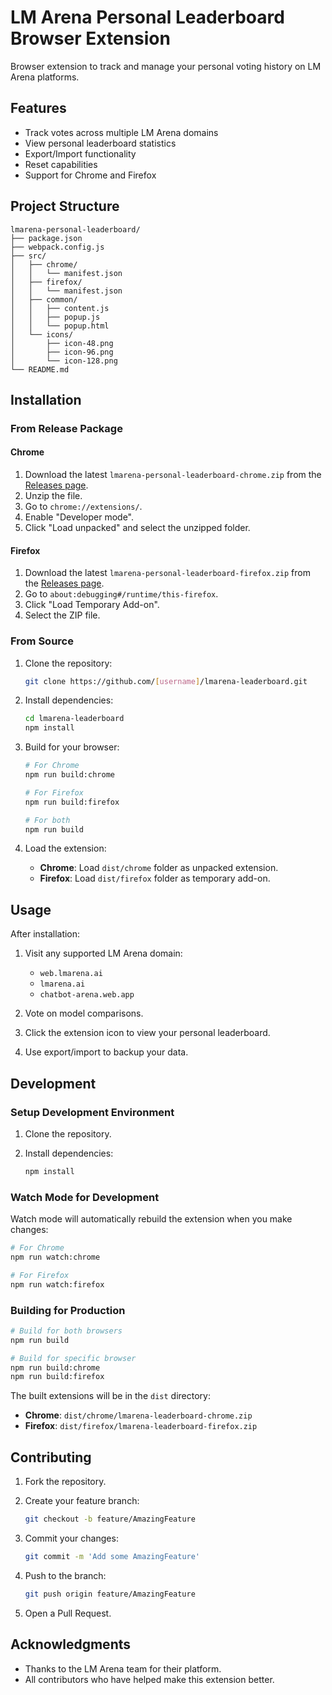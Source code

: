# LM Arena Personal Leaderboard Browser Extension

Browser extension to track and manage your personal voting history on LM Arena platforms.

## Features

- Track votes across multiple LM Arena domains
- View personal leaderboard statistics
- Export/Import functionality
- Reset capabilities
- Support for Chrome and Firefox

## Project Structure

```
lmarena-personal-leaderboard/
├── package.json
├── webpack.config.js
├── src/
│   ├── chrome/
│   │   └── manifest.json
│   ├── firefox/
│   │   └── manifest.json
│   ├── common/
│   │   ├── content.js
│   │   ├── popup.js
│   │   └── popup.html
│   └── icons/
│       ├── icon-48.png
│       ├── icon-96.png
│       └── icon-128.png
└── README.md
```

## Installation

### From Release Package

#### Chrome

1. Download the latest `lmarena-personal-leaderboard-chrome.zip` from the [Releases page](https://github.com/wrapss/lmarena-personal-leaderboard/releases).
2. Unzip the file.
3. Go to `chrome://extensions/`.
4. Enable "Developer mode".
5. Click "Load unpacked" and select the unzipped folder.

#### Firefox

1. Download the latest `lmarena-personal-leaderboard-firefox.zip` from the [Releases page](https://github.com/wrapss/lmarena-personal-leaderboard/releases).
2. Go to `about:debugging#/runtime/this-firefox`.
3. Click "Load Temporary Add-on".
4. Select the ZIP file.

### From Source

1. Clone the repository:

   ```bash
   git clone https://github.com/[username]/lmarena-leaderboard.git
   ```

2. Install dependencies:

   ```bash
   cd lmarena-leaderboard
   npm install
   ```

3. Build for your browser:

   ```bash
   # For Chrome
   npm run build:chrome

   # For Firefox
   npm run build:firefox

   # For both
   npm run build
   ```

4. Load the extension:

   - **Chrome**: Load `dist/chrome` folder as unpacked extension.
   - **Firefox**: Load `dist/firefox` folder as temporary add-on.

## Usage

After installation:

1. Visit any supported LM Arena domain:
   - `web.lmarena.ai`
   - `lmarena.ai`
   - `chatbot-arena.web.app`

2. Vote on model comparisons.
3. Click the extension icon to view your personal leaderboard.
4. Use export/import to backup your data.

## Development

### Setup Development Environment

1. Clone the repository.
2. Install dependencies:

   ```bash
   npm install
   ```

### Watch Mode for Development

Watch mode will automatically rebuild the extension when you make changes:

```bash
# For Chrome
npm run watch:chrome

# For Firefox
npm run watch:firefox
```

### Building for Production

```bash
# Build for both browsers
npm run build

# Build for specific browser
npm run build:chrome
npm run build:firefox
```

The built extensions will be in the `dist` directory:

- **Chrome**: `dist/chrome/lmarena-leaderboard-chrome.zip`
- **Firefox**: `dist/firefox/lmarena-leaderboard-firefox.zip`

## Contributing

1. Fork the repository.
2. Create your feature branch:

   ```bash
   git checkout -b feature/AmazingFeature
   ```

3. Commit your changes:

   ```bash
   git commit -m 'Add some AmazingFeature'
   ```

4. Push to the branch:

   ```bash
   git push origin feature/AmazingFeature
   ```

5. Open a Pull Request.
   
## Acknowledgments

- Thanks to the LM Arena team for their platform.
- All contributors who have helped make this extension better.